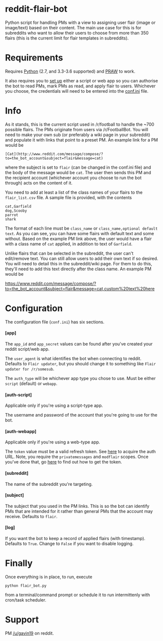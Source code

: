 # reddit-flair-bot

Python script for handling PMs with a view to assigning user flair (image or image/text) based on their content. The main use case for this is for subreddits who want to allow their users to choose from more than 350 flairs (this is the current limit for flair templates in subreddits).

# Requirements

Requires [Python](https://www.python.org/downloads/) (2.7, and 3.3-3.6 supported) and [PRAW](https://github.com/praw-dev/praw) to work.

It also requires you to [set up](https://github.com/reddit/reddit/wiki/OAuth2) either a script or web app so you can authorise the bot to read PMs, mark PMs as read, and apply flair to users. Whichever you choose, the credentials will need to be entered into the [conf.ini](https://github.com/gavin19/reddit-flair-bot/blob/master/conf.ini) file.

# Info

As it stands, this is the current script used in /r/football to handle the ~700 possible flairs. The PMs originate from users via /r/FootballBot. You will need to make your own sub (or preferably a wiki page in your subreddit) and populate it with links that point to a preset PM. An example link for a PM would be

    [Cat](http://www.reddit.com/message/compose/?to=the_bot_account&subject=flair&message=cat)

where the subject is set to `flair` (can be changed in the conf.ini file) and the body of the message would be `cat`. The user then sends this PM and the recipient account (whichever account you choose to run the bot through) acts on the content of it.

You need to add at least a list of the class names of your flairs to the `flair_list.csv` file. A sample file is provided, with the contents

    cat,Garfield
    dog,Scooby
    parrot
    shark

The format of each line must be `class_name` or `class_name,optional default text`. As you can see, you can have some flairs with default text and some without. Based on the example PM link above, the user would have a flair with a class name of `cat` applied, in addition to text of `Garfield`.

Unlike flairs that can be selected in the subreddit, the user can't edit/remove text. You can still allow users to add their own text if so desired. You will need to detail this in the subreddit/wiki page. For them to do this, they'll need to add this text directly after the class name. An example PM would be

https://www.reddit.com/message/compose/?to=the_bot_account&subject=flair&message=cat,custom%20text%20here

# Configuration

The configuration file (`conf.ini`) has six sections.

#### [app]

The `app_id` and `app_secret` values can be found after you've created your reddit script/web app.

The `user_agent` is what identifies the bot when connecting to reddit. Defaults to `Flair updater`, but you should change it to something like `Flair updater for /r/somesub`.

The `auth_type` will be whichever app type you chose to use. Must be either `script` (default) or `webapp`.

#### [auth-script]

Applicable only if you're using a script-type app.

The username and password of the account that you're going to use for the bot.

#### [auth-webapp]

Applicable only if you're using a web-type app.

The `token` value must be a valid refresh token. See [here](https://praw.readthedocs.io/en/latest/getting_started/authentication.html#web-application) to acquire the auth URL. Note, you require the `privatemessages` and `modflair` scopes. Once you've done that, go [here](https://praw.readthedocs.io/en/latest/getting_started/authentication.html#using-refresh-token) to find out how to get the token.

#### [subreddit]

The name of the subreddit you're targeting.

#### [subject]

The subject that you used in the PM links. This is so the bot can identify PMs that are intended for it rather than general PMs that the account may receive. Defaults to `flair`.

#### [log]

If you want the bot to keep a record of applied flairs (with timestamp). Defaults to `True`. Change to `False` if you want to disable logging.

# Finally

Once everything is in place, to run, execute

    python flair_bot.py

from a terminal/command prompt or schedule it to run intermittenly with cron/task scheduler.

# Support

PM [/u/gavin19](https://www.reddit.com/message/compose/?to=gavin19&subject=flair%20bot) on reddit.
